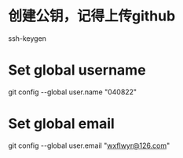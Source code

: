 # 创建公钥，记得上传github
ssh-keygen
# Set global username
git config --global user.name "040822"
# Set global email
git config --global user.email "wxflwyr@126.com"